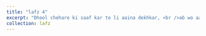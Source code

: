 ```yaml
---
title: "lafz 4"
excerpt: "Dhool chehare ki saaf kar to li aaina dekhkar, <br />ab wo aaina bata jisme dil ka mail dikhta ho."
collection: lafz
---
```

